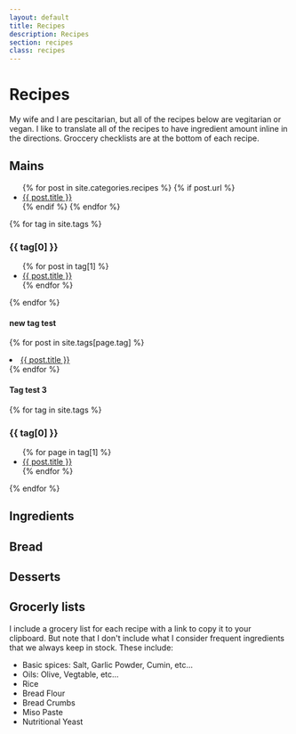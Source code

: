 ```yaml
---
layout: default
title: Recipes
description: Recipes
section: recipes
class: recipes
---
```


<div class="article" markdown="1">

# Recipes
My wife and I are pescitarian, but all of the recipes below are vegitarian or vegan. I like to translate all of the recipes to have ingredient amount inline in the directions. Groccery checklists are at the bottom of each recipe.

## Mains
<ul>
  {% for post in site.categories.recipes %}
    {% if post.url %}
        <li><a href="{{ post.url }}">{{ post.title }}</a></li>
    {% endif %}
  {% endfor %}
</ul>

{% for tag in site.tags %}
  <h3>{{ tag[0] }}</h3>
  <ul>
    {% for post in tag[1] %}
      <li><a href="{{ post.url }}">{{ post.title }}</a></li>
    {% endfor %}
  </ul>
{% endfor %}

#### new tag test
{% for post in site.tags[page.tag] %}
<li><a href="{{ post.url }}">{{ post.title }}</a></li>
{% endfor %}

#### Tag test 3
{% for tag in site.tags %}
  <h3>{{ tag[0] }}</h3>
  <ul>
    {% for page in tag[1] %}
      <li><a href="{{ post.url }}">{{ post.title }}</a></li>
    {% endfor %}
  </ul>
{% endfor %}

## Ingredients
## Bread
## Desserts

## Grocerly lists
I include a grocery list for each recipe with a link to copy it to your clipboard. But note that I don't include what I consider frequent ingredients that we always keep in stock. These include:
* Basic spices: Salt, Garlic Powder, Cumin, etc...
* Oils: Olive, Vegtable, etc...
* Rice
* Bread Flour
* Bread Crumbs
* Miso Paste
* Nutritional Yeast

</div>
